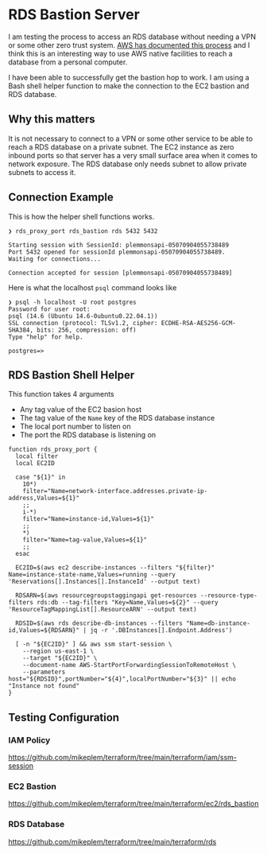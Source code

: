 # RDS Bastion Server

I am testing the process to access an RDS database without needing a VPN or some other zero trust system. [AWS has documented this process](https://aws.amazon.com/blogs/database/securely-connect-to-an-amazon-rds-or-amazon-ec2-database-instance-remotely-with-your-preferred-gui/) and I think this is an interesting way to use AWS native facilities to reach a database from a personal computer.

I have been able to successfully get the bastion hop to work. I am using a Bash shell helper function to make the connection to the EC2 bastion and RDS database.

## Why this matters

It is not necessary to connect to a VPN or some other service to be able to reach a RDS database on a private subnet. The EC2 instance as zero inbound ports so that server has a very small surface area when it comes to network exposure. The RDS database only needs subnet to allow private subnets to access it.

## Connection Example

This is how the helper shell functions works.

```
❯ rds_proxy_port rds_bastion rds 5432 5432

Starting session with SessionId: plemmonsapi-05070904055738489
Port 5432 opened for sessionId plemmonsapi-05070904055738489.
Waiting for connections...

Connection accepted for session [plemmonsapi-05070904055738489]
```

Here is what the localhost `psql` command looks like

```
❯ psql -h localhost -U root postgres
Password for user root: 
psql (14.6 (Ubuntu 14.6-0ubuntu0.22.04.1))
SSL connection (protocol: TLSv1.2, cipher: ECDHE-RSA-AES256-GCM-SHA384, bits: 256, compression: off)
Type "help" for help.

postgres=> 
```

## RDS Bastion Shell Helper

This function takes 4 arguments

* Any tag value of the EC2 basion host
* The tag value of the `Name` key of the RDS database instance
* The local port number to listen on
* The port the RDS database is listening on

```
function rds_proxy_port {
  local filter
  local EC2ID

  case "${1}" in
    10*)
    filter="Name=network-interface.addresses.private-ip-address,Values=${1}"
    ;;
    i-*)
    filter="Name=instance-id,Values=${1}"
    ;;
    *)
    filter="Name=tag-value,Values=${1}"
    ;;
  esac

  EC2ID=$(aws ec2 describe-instances --filters "${filter}" Name=instance-state-name,Values=running --query 'Reservations[].Instances[].InstanceId' --output text)

  RDSARN=$(aws resourcegroupstaggingapi get-resources --resource-type-filters rds:db --tag-filters "Key=Name,Values=${2}" --query 'ResourceTagMappingList[].ResourceARN' --output text)

  RDSID=$(aws rds describe-db-instances --filters "Name=db-instance-id,Values=${RDSARN}" | jq -r '.DBInstances[].Endpoint.Address')

  [ -n "${EC2ID}" ] && aws ssm start-session \
    --region us-east-1 \
    --target "${EC2ID}" \
    --document-name AWS-StartPortForwardingSessionToRemoteHost \
    --parameters host="${RDSID}",portNumber="${4}",localPortNumber="${3}" || echo "Instance not found"
}

```

## Testing Configuration

### IAM Policy

<https://github.com/mikeplem/terraform/tree/main/terraform/iam/ssm-session>

### EC2 Bastion

<https://github.com/mikeplem/terraform/tree/main/terraform/ec2/rds_bastion>

### RDS Database

<https://github.com/mikeplem/terraform/tree/main/terraform/rds>
